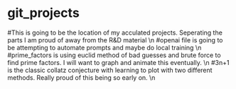 # git_projects
#This is going to be the location of my acculated projects. Seperating the parts I am proud of away from the R&D material \n
#openai file is going to be attempting to automate prompts and maybe do local training \n
#prime_factors is using euclid method of bad guesses and brute force to find prime factors. I will want to graph and animate this eventually. \n
#3n+1 is the classic collatz conjecture with learning to plot with two different methods. Really proud of this being so early on. \n


